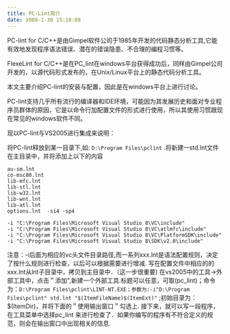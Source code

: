 ```yaml
---
title: PC-Lint简介
date: 2008-1-30 15:18:08
---
```

PC-lint for C/C++是由Gimpel软件公司于1985年开发的代码静态分析工具,它能有效地发现程序语法错误、潜在的错误隐患、不合理的编程习惯等。

FlexeLint for C/C++是在PC_lint在windows平台获得成功后，同样由Gimpel公司开发的，以源代码形式发布的，在Unix/Linux平台上的静态代码分析工具。

本文主要介绍PC-lint的安装与配置，因此是在windows平台上进行讨论。

<!-- more -->

PC-lint支持几乎所有流行的编译器和IDE环境，可能因为其发展历史和面对专业程序员群体的原因，它是以命令行加配置文件的形式进行使用，所以其使用习惯跟现在常见的windows软件不同。

现以PC-lint与VS2005进行集成来说明：

将PC-lint释放到某一目录下,如: `D:\Program Files\pclint` .将新建一std.lnt文件在主目录中，并将添加上以下的内容

```
au-sm.lnt
co-msc80.lnt
lib-mfc.lnt
lib-stl.lnt
lib-w32.lnt
lib-wnt.lnt
lib-atl.lnt
options.lnt  -si4 -sp4

-i "C:\Program Files\Microsoft Visual Studio 8\VC\include"
-i "C:\Program Files\Microsoft Visual Studio 8\VC\atlmfc\include"
-i "C:\Program Files\Microsoft Visual Studio 8\VC\PlatformSDK\include"
-i "C:\Program Files\Microsoft Visual Studio 8\SDK\v2.0\include"
```

注意：-i后面为相应的vc头文件目录路径,而一系列xxx.lnt是语法配置规则，决定了按什么规则进行检查，以后可以根据需要进行增减. 写在配置文件中相应的的xxx.lnt从lnt子目录中，拷贝到主目录中．（这一步很重要) 在vs2005中的工具->外部工具中，点击＂添加",新建一个外部工具.标题可以任意，可取(pc_lint)；命令为：`D:\Program Files\pclint\LINT-NT.EXE；参数为:-i"D:\Program Files\pclint" std.lnt "$(ItemFileName)$(ItemExt)"` ;初始目录为：$(ItemDir)，并将下面的＂使用输出窗口＂勾选上. 接下来，就可以写一段程序，在工具菜单中选择pc_lint 来进行检查了．如果你编写的程序有不符合定义的规范，则会在输出窗口中出现相关的信息.
